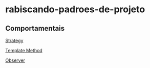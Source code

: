 # rabiscando-padroes-de-projeto

## Comportamentais

[Strategy](Comportamentais/Strategy)

[Template Method](Comportamentais/TemplateMethod)

[Observer](Comportamentais/Observer)
